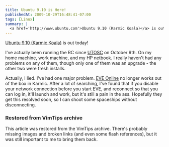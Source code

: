 ```yaml
---
title: Ubuntu 9.10 is Here!
publishedAt: 2009-10-29T16:48:41-07:00
tags: [Linux]
summary: |
  <a href='http://www.ubuntu.com'>Ubuntu 9.10 (Karmic Koala)</a> is out today!
---
```

<a href='http://www.ubuntu.com'>Ubuntu 9.10 (Karmic Koala)</a> is out today!

I've actually been running the RC since <a
href='http://2009.utosc.com/pages/home/'>UTOSC</a> on October 9th. On my home
machine, work machine, and my HP netbook.  I really haven't had any problems on
any of them, though only one of them was an upgrade - the other two were fresh
installs.

Actually, I lied.  I've had one major problem.  <a
href='http://www.eveonline.com'>EVE Online</a> no longer works out of the box
in Karmic.  After a lot of searching, I've found that if you disable your
network connection before you start EVE, and reconnect so that you can log in,
it'll launch and work, but it's still a pain in the ass.  Hopefully they get
this resolved soon, so I can shoot some spaceships without disconnecting.

<div class="restored-from-archive">
  <h3>Restored from VimTips archive</h3>
  <p>
  This article was restored from the VimTips archive. There's probably
  missing images and broken links (and even some flash references), but it
  was still important to me to bring them back.
  </p>
</div>
